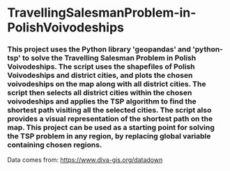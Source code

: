 # TravellingSalesmanProblem-in-PolishVoivodeships

### This project uses the Python library 'geopandas' and 'python-tsp' to solve the Travelling Salesman Problem in Polish Voivodeships. The script uses the shapefiles of Polish Voivodeships and district cities, and plots the chosen voivodeships on the map along with all district cities. The script then selects all district cities within the chosen voivodeships and applies the TSP algorithm to find the shortest path visiting all the selected cities. The script also provides a visual representation of the shortest path on the map. This project can be used as a starting point for solving the TSP problem in any region, by replacing global variable containing chosen regions.


Data comes from: https://www.diva-gis.org/datadown

